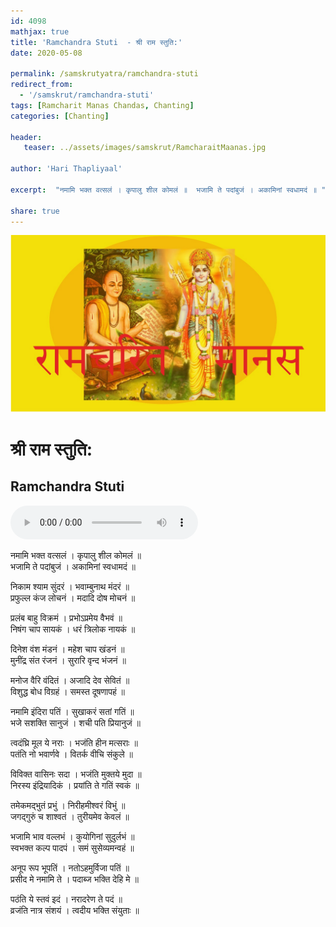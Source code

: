 ```yaml
---    
id: 4098    
mathjax: true    
title: 'Ramchandra Stuti  - श्री राम स्तुति:'    
date: 2020-05-08    

permalink: /samskrutyatra/ramchandra-stuti
redirect_from: 
  - '/samskrut/ramchandra-stuti'
tags: [Ramcharit Manas Chandas, Chanting]
categories: [Chanting]
    
header:    
   teaser: ../assets/images/samskrut/RamcharaitMaanas.jpg    
    
author: 'Hari Thapliyaal'    
    
excerpt:  "नमामि भक्त वत्सलं । कृपालु शील कोमलं ॥  भजामि ते पदांबुजं । अकामिनां स्वधामदं ॥ "  
    
share: true    
---    
```

    
![](../assets/images/samskrut/RamcharaitMaanas.jpg)    
    
# श्री राम स्तुति:    
## Ramchandra Stuti    
    
<audio controls>
  <source src="https://raw.githubusercontent.com/dasarpai/DAI-mp3/main/dasarpai-mp3/027-RamchandraStuti.mp3" type="audio/mp3">
  Your browser does not support the audio element.
</audio>     
    
नमामि भक्त वत्सलं । कृपालु शील कोमलं ॥    
भजामि ते पदांबुजं । अकामिनां स्वधामदं ॥    
    
निकाम श्याम सुंदरं । भवाम्बुनाथ मंदरं ॥    
प्रफुल्ल कंज लोचनं । मदादि दोष मोचनं ॥    
    
प्रलंब बाहु विक्रमं । प्रभोऽप्रमेय वैभवं ॥    
निषंग चाप सायकं । धरं त्रिलोक नायकं ॥    
    
दिनेश वंश मंडनं । महेश चाप खंडनं ॥    
मुनींद्र संत रंजनं । सुरारि वृन्द भंजनं ॥    
    
मनोज वैरि वंदितं । अजादि देव सेवितं ॥    
विशुद्ध बोध विग्रहं । समस्त दूषणापहं ॥    
    
नमामि इंदिरा पतिं । सुखाकरं सतां गतिं ॥    
भजे सशक्ति सानुजं । शची पति प्रियानुजं ॥    
    
त्वदंघ्रि मूल ये नराः । भजंति हीन मत्सराः ॥    
पतंति नो भवार्णवे । वितर्क वीचि संकुले ॥    
    
विविक्त वासिनः सदा । भजंति मुक्तये मुदा ॥    
निरस्य इंद्रियादिकं । प्रयांति ते गतिं स्वकं ॥    
    
तमेकमद्भुतं प्रभुं । निरीहमीश्वरं विभुं ॥    
जगद्गुरुं च शाश्वतं । तुरीयमेव केवलं ॥    
    
भजामि भाव वल्लभं । कुयोगिनां सुदुर्लभं ॥    
स्वभक्त कल्प पादपं । समं सुसेव्यमन्वहं ॥    
    
अनूप रूप भूपतिं । नतोऽहमुर्विजा पतिं ॥    
प्रसीद मे नमामि ते । पदाब्ज भक्ति देहि मे ॥    
    
पठंति ये स्तवं इदं । नरादरेण ते पदं ॥    
व्रजंति नात्र संशयं । त्वदीय भक्ति संयुताः ॥    
    

